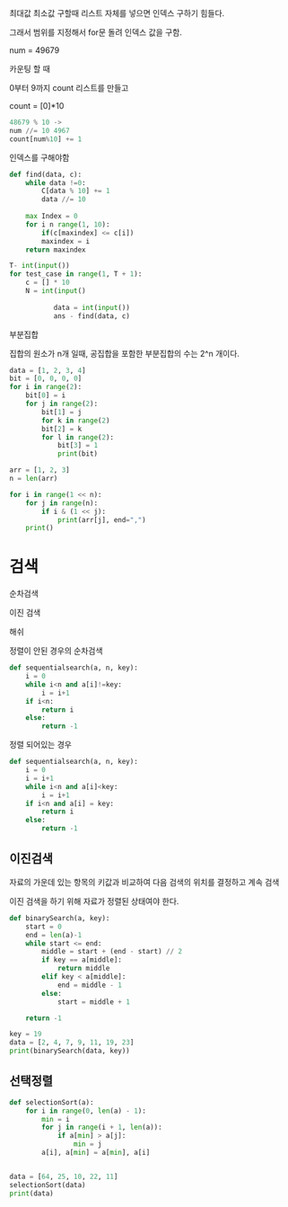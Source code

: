 최대값 최소값 구할때 리스트 자체를 넣으면 인덱스 구하기 힘들다.

그래서 범위를 지정해서  for문 돌려 인덱스 값을 구함.



num = 49679

카운팅 할 때

0부터 9까지 count 리스트를 만들고

count = [0]*10

```python
48679 % 10 ->
num //= 10 4967
count[num%10] += 1
```

인덱스를 구해야함

```python
def find(data, c):
    while data !=0:
        C[data % 10] += 1
        data //= 10
      
    max Index = 0
    for i n range(1, 10):
        if(c[maxindex] <= c[i])
        maxindex = i
    return maxindex

T- int(input())
for test_case in range(1, T + 1):
    c = [] * 10
    N = int(input()
           
           data = int(input())
           ans - find(data, c)
```

부분집합

집합의 원소가 n개 일때, 공집합을 포함한 부분집합의 수는 2^n 개이다.





```python
data = [1, 2, 3, 4]
bit = [0, 0, 0, 0]
for i in range(2):
    bit[0] = i
    for j in range(2):
        bit[1] = j
        for k in range(2)
        bit[2] = k
        for l in range(2):
            bit[3] = 1
            print(bit)
```

```python
arr = [1, 2, 3]
n = len(arr)

for i in range(1 << n):
    for j in range(n):
        if i & (1 << j):
            print(arr[j], end=",")
    print()
```



# 검색

순차검색

이진 검색

해쉬



정렬이 안된 경우의 순차검색

```python
def sequentialsearch(a, n, key):
    i = 0
    while i<n and a[i]!=key:
        i = i+1
    if i<n:
        return i
    else:
        return -1
```



정렬 되어있는 경우

```python
def sequentialsearch(a, n, key):
    i = 0
    i = i+1
    while i<n and a[i]<key:
        i = i+1
    if i<n and a[i] = key:
        return i
    else:
        return -1
```

## 이진검색

자료의 가운데 있는 항목의 키값과 비교하여 다음 검색의 위치를 결정하고 계속 검색

이진 검색을 하기 위해 자료가 정렬된 상태여야 한다.

```python
def binarySearch(a, key):
    start = 0
    end = len(a)-1
    while start <= end:
        middle = start + (end - start) // 2
        if key == a[middle]:
            return middle
        elif key < a[middle]:
            end = middle - 1
        else:
            start = middle + 1

    return -1

key = 19
data = [2, 4, 7, 9, 11, 19, 23]
print(binarySearch(data, key))
```



## 선택정렬

```python
def selectionSort(a):
    for i in range(0, len(a) - 1):
        min = i
        for j in range(i + 1, len(a)):
            if a[min] > a[j]:
                min = j
        a[i], a[min] = a[min], a[i]


data = [64, 25, 10, 22, 11]
selectionSort(data)
print(data)
```

